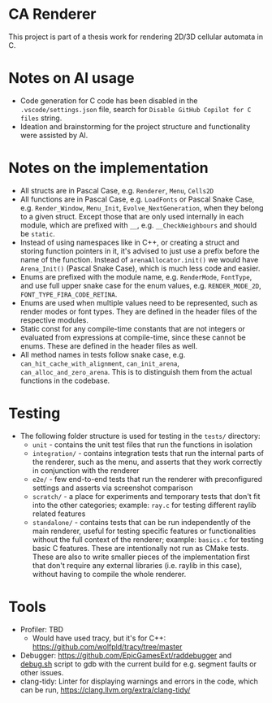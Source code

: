 # CA Renderer

This project is part of a thesis work for rendering 2D/3D cellular automata in C.

# Notes on AI usage

- Code generation for C code has been disabled in the `.vscode/settings.json` file, search for `Disable GitHub Copilot for C files` string.
- Ideation and brainstorming for the project structure and functionality were assisted by AI.

# Notes on the implementation

- All structs are in Pascal Case, e.g. `Renderer`, `Menu`, `Cells2D`
- All functions are in Pascal Case, e.g. `LoadFonts` or Pascal Snake Case, e.g. `Render_Window`, `Menu_Init`, `Evolve_NextGeneration`, when they belong to a given struct. Except those that are only used internally in each module, which are prefixed with `__`, e.g. `__CheckNeighbours` and should be `static`.
- Instead of using namespaces like in C++, or creating a struct and storing function pointers in it, it's advised to just use a prefix before the name of the function. Instead of `arenaAllocator.init()` we would have `Arena_Init()` (Pascal Snake Case), which is much less code and easier.
- Enums are prefixed with the module name, e.g. `RenderMode`, `FontType`, and use full upper snake case for the enum values, e.g. `RENDER_MODE_2D`, `FONT_TYPE_FIRA_CODE_RETINA`.
- Enums are used when multiple values need to be represented, such as render modes or font types. They are defined in the header files of the respective modules.
- Static const for any compile-time constants that are not integers or evaluated from expressions at compile-time, since these cannot be enums. These are defined in the header files as well.
- All method names in tests follow snake case, e.g. `can_hit_cache_with_alignment`, `can_init_arena`, `can_alloc_and_zero_arena`. This is to distinguish them from the actual functions in the codebase.

# Testing

- The following folder structure is used for testing in the `tests/` directory:
  - `unit` - contains the unit test files that run the functions in isolation
  - `integration/` - contains integration tests that run the internal parts of the renderer, such as the menu, and asserts that they work correctly in conjunction with the renderer
  - `e2e/` - few end-to-end tests that run the renderer with preconfigured settings and asserts via screenshot comparison
  - `scratch/` - a place for experiments and temporary tests that don't fit into the other categories; example: `ray.c` for testing different raylib related features
  - `standalone/` - contains tests that can be run independently of the main renderer, useful for testing specific features or functionalities without the full context of the renderer; example: `basics.c` for testing basic C features. These are intentionally not run as CMake tests. These are also to write smaller pieces of the implementation first that don't require any external libraries (i.e. raylib in this case), without having to compile the whole renderer.

# Tools

- Profiler: TBD
  - Would have used tracy, but it's for C++: https://github.com/wolfpld/tracy/tree/master
- Debugger: https://github.com/EpicGamesExt/raddebugger and [debug.sh](debug.sh) script to gdb with the current build for e.g. segment faults or other issues.
- clang-tidy: Linter for displaying warnings and errors in the code, which can be run, https://clang.llvm.org/extra/clang-tidy/